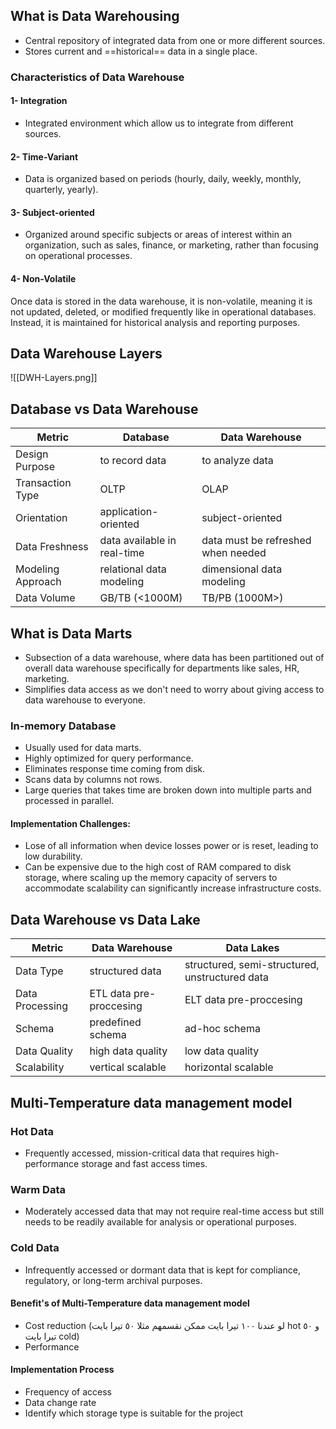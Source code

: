 ## What is Data Warehousing
- Central repository of integrated data from one or more different sources.
- Stores current and ==historical== data in a single place.
### Characteristics of Data Warehouse 
#### 1- Integration 
- Integrated environment which allow us to integrate from different sources.
#### 2- Time-Variant 
- Data is organized based on periods  (hourly, daily, weekly, monthly, quarterly, yearly).
#### 3- Subject-oriented 
- Organized around specific subjects or areas of interest within an organization, such as sales, finance, or marketing, rather than focusing on operational processes.
#### 4- Non-Volatile 
Once data is stored in the data warehouse, it is non-volatile, meaning it is not updated, deleted, or modified frequently like in operational databases. Instead, it is maintained for historical analysis and reporting purposes.

## Data Warehouse Layers
![[DWH-Layers.png]]
## Database vs Data Warehouse

| Metric            | Database                    | Data Warehouse                     |
| ----------------- | --------------------------- | ---------------------------------- |
| Design Purpose    | to record data              | to analyze data                    |
| Transaction Type  | OLTP                        | OLAP                               |
| Orientation       | application-oriented        | subject-oriented                   |
| Data Freshness    | data available in real-time | data must be refreshed when needed |
| Modeling Approach | relational data modeling    | dimensional data modeling          |
| Data Volume       | GB/TB (<1000M)              | TB/PB (1000M>)                     |

## What is Data Marts
- Subsection of a data warehouse, where data has been partitioned out of overall data warehouse specifically for departments like sales, HR, marketing.
- Simplifies data access as we don't need to worry about giving access to data warehouse to everyone.

 ### In-memory Database
 - Usually used for data marts.
 - Highly optimized for query performance.
 - Eliminates response time coming from disk.
 - Scans data by columns not rows.
 - Large queries that takes time are broken down into multiple parts and processed in parallel.
#### Implementation Challenges:
 - Lose of all information when device losses power or is reset, leading to low durability.
 - Can be expensive due to the high cost of RAM compared to disk storage, where scaling up the memory capacity of servers to accommodate scalability can significantly increase infrastructure costs.
## Data Warehouse vs Data Lake
| Metric          | Data Warehouse          | Data Lakes                                     |
| --------------- | ----------------------- | ---------------------------------------------- |
| Data Type       | structured data         | structured, semi-structured, unstructured data |
| Data Processing | ETL data pre-proccesing | ELT data pre-proccesing                        |
| Schema          | predefined schema       | ad-hoc schema                                  |
| Data Quality    | high data quality       | low data quality                               |
| Scalability     | vertical scalable       | horizontal scalable                            |

## Multi-Temperature data management model

### Hot Data
-  Frequently accessed, mission-critical data that requires high-performance storage and fast access times.
### Warm Data 
- Moderately accessed data that may not require real-time access but still needs to be readily available for analysis or operational purposes.
### Cold Data 
- Infrequently accessed or dormant data that is kept for compliance, regulatory, or long-term archival purposes.

#### Benefit's of Multi-Temperature data management model
- Cost reduction (لو عندنا ١٠٠ تيرا بايت ممكن نقسمهم مثلا ٥٠ تيرا بايت hot و ٥٠ تيرا بايت cold)
- Performance 
#### Implementation Process 
- Frequency of access 
- Data change rate 
- Identify which storage type is suitable for the project
